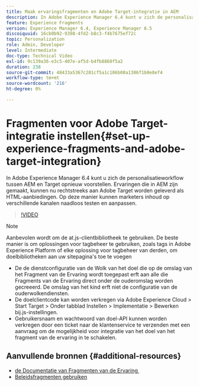 ```yaml
---
title: Maak ervaringsfragmenten en Adobe Target-integratie in AEM
description: In Adobe Experience Manager 6.4 kunt u zich de personalisatieworkflow tussen AEM en Target opnieuw voorstellen. Ervaringen die in AEM zijn gemaakt, kunnen nu rechtstreeks aan Adobe Target worden geleverd als HTML-aanbiedingen. Op deze manier kunnen marketers inhoud op verschillende kanalen naadloos testen en aanpassen.
feature: Experience Fragments
version: Experience Manager 6.4, Experience Manager 6.5
discoiquuid: 16cb0b92-9398-4fd2-b8c3-f4b7675ef72c
topic: Personalization
role: Admin, Developer
level: Intermediate
doc-type: Technical Video
exl-id: 9c139a36-e3c5-407e-af5d-b4fb8860f5a2
duration: 238
source-git-commit: 48433a5367c281cf5a1c106b08a1306f1b0e8ef4
workflow-type: tm+mt
source-wordcount: '216'
ht-degree: 0%

---
```


# Fragmenten voor Adobe Target-integratie instellen{#set-up-experience-fragments-and-adobe-target-integration}

In Adobe Experience Manager 6.4 kunt u zich de personalisatieworkflow tussen AEM en Target opnieuw voorstellen. Ervaringen die in AEM zijn gemaakt, kunnen nu rechtstreeks aan Adobe Target worden geleverd als HTML-aanbiedingen. Op deze manier kunnen marketers inhoud op verschillende kanalen naadloos testen en aanpassen.

>[!VIDEO](https://video.tv.adobe.com/v/22380?quality=12&learn=on)

>[!NOTE]
>
>Aanbevolen wordt om de at.js-clientbibliotheek te gebruiken. De beste manier is om oplossingen voor tagbeheer te gebruiken, zoals tags in Adobe Experience Platform of elke oplossing voor tagbeheer van derden, om doelbibliotheken aan uw sitepagina&#39;s toe te voegen

* De de dienstconfiguratie van de Wolk van het doel die op de omslag van het Fragment van de Ervaring wordt toegepast erft aan alle die Fragments van de Ervaring direct onder de ouderomslag worden gecreeerd. De omslag van het kind erft niet de configuratie van de ouderwolkendiensten.
* De doelclientcode kan worden verkregen via Adobe Experience Cloud > Start Target > Onder tabblad Instellen > Implementatie > Bewerken bij.js-instellingen.
* Gebruikersnaam en wachtwoord van doel-API kunnen worden verkregen door een ticket naar de klantenservice te verzenden met een aanvraag om de mogelijkheid voor integratie van het doel van het fragment van de ervaring in te schakelen.

## Aanvullende bronnen {#additional-resources}

* [&#x200B; de Documentatie van Fragmenten van de Ervaring &#x200B;](https://helpx.adobe.com/nl/experience-manager/6-5/sites/authoring/using/experience-fragments.html)
* [Beleidsfragmenten gebruiken](/help/sites/experience-fragments/experience-fragments-feature-video-use.md)
